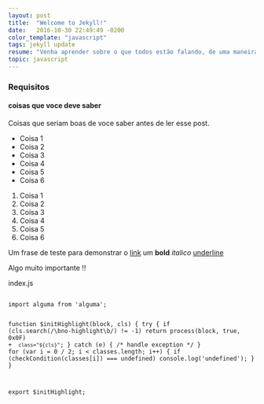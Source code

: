 ```yaml
---
layout: post
title:  "Welcome to Jekyll!"
date:   2016-10-30 22:49:49 -0200
color_template: "javascript"
tags: jekyll update
resume: "Venha aprender sobre o que todos estão falando, de uma maneira funcional :)"
topic: javascript
---
```

<h3>Requisitos</h3>
<h4>coisas que voce <span class='important'>deve</span> saber</h4>
<p>Coisas que seriam boas de voce saber antes de ler esse post.</p>
<ul>
	<li>Coisa 1</li>
	<li>Coisa 2</li>
	<li>Coisa 3</li>
	<li>Coisa 4</li>
	<li>Coisa 5</li>
	<li>Coisa 6</li>
</ul>
<ol>
	<li>Coisa 1</li>
	<li>Coisa 2</li>
	<li>Coisa 3</li>
	<li>Coisa 4</li>
	<li>Coisa 5</li>
	<li>Coisa 6</li>
</ol>
<p>Um frase de teste para demonstrar o <a href="#">link</a> um <b>bold</b> <i>italico</i> <u>underline</u></p>
<p>Algo <span class="important">muito</span> importante !!</p>

<div class="code javascript">
	<span class="file-name">
		index.js
	</span>
	<pre><code>
import alguma from 'alguma';

function $initHighlight(block, cls) {
try {
if (cls.search(/\bno\-highlight\b/) != -1)
return process(block, true, 0x0F) +
` class="${cls}"`;
} catch (e) {
/* handle exception */
}
for (var i = 0 / 2; i < classes.length; i++) {
if (checkCondition(classes[i]) === undefined)
console.log('undefined');
}
}

export  $initHighlight;
	</code></pre>
</div>
